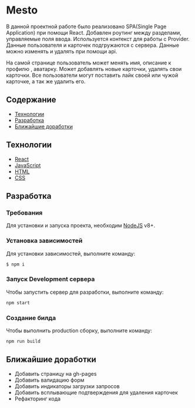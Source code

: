 # Mesto

В данной проектной работе было реализовано SPA(Single Page Application) при помощи React. Добавлен роутинг между разделами, управляемые поля ввода. Используется контекст для работы с Provider. Данные пользователя и карточек подгружаются с сервера. Данные можно изменять и удалять при помощи api.

На самой странице пользователь может менять имя, описание к профилю , аватарку. Может добавлять новые карточки, удалять свои карточки. Все пользователи могут поставить лайк своей или чужой карточке, а так же удалить его.

## Содержание

- [Технологии](#технологии)
- [Разработка](#разработка)
- [Ближайшие доработки](#ближайшие-доработки)

## Технологии

- [React](https://react.dev/)
- [JavaScript](https://developer.mozilla.org/ru/docs/Web/JavaScript)
- [HTML](https://developer.mozilla.org/ru/docs/Learn/Getting_started_with_the_web/HTML_basics)
- [CSS](https://developer.mozilla.org/ru/docs/Learn/Getting_started_with_the_web/CSS_basics)

## Разработка

### Требования

Для установки и запуска проекта, необходим [NodeJS](https://nodejs.org/) v8+.

### Установка зависимостей

Для установки зависимостей, выполните команду:

```sh
$ npm i
```

### Запуск Development сервера

Чтобы запустить сервер для разработки, выполните команду:

```sh
npm start
```

### Создание билда

Чтобы выполнить production сборку, выполните команду:

```sh
npm run build
```

## Ближайшие доработки

- Добавить страницу на gh-pages
- Добавить валидацию форм
- Добавить индикаторы загрузки запросов
- Добавить всплывающие подтверждения для удаления карточек
- Рефакторинг кода
